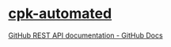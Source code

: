 [cpk-automated](https://dirkarnez.github.com/cpk-automated)
===========================================================
[GitHub REST API documentation - GitHub Docs](https://docs.github.com/en/rest?apiVersion=2022-11-28)
